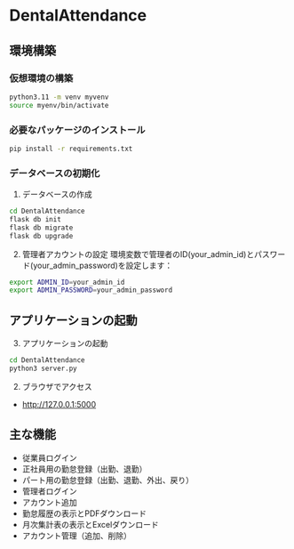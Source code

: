 # DentalAttendance

## 環境構築

### 仮想環境の構築

```bash
python3.11 -m venv myvenv
source myenv/bin/activate
```

### 必要なパッケージのインストール

```bash
pip install -r requirements.txt
```

### データベースの初期化

1. データベースの作成
```bash
cd DentalAttendance
flask db init
flask db migrate
flask db upgrade
```

2. 管理者アカウントの設定
環境変数で管理者のID(your_admin_id)とパスワード(your_admin_password)を設定します：
```bash
export ADMIN_ID=your_admin_id
export ADMIN_PASSWORD=your_admin_password
```

## アプリケーションの起動

3. アプリケーションの起動
```bash
cd DentalAttendance
python3 server.py
```

2. ブラウザでアクセス
- http://127.0.0.1:5000

## 主な機能

- 従業員ログイン
- 正社員用の勤怠登録（出勤、退勤）
- パート用の勤怠登録（出勤、退勤、外出、戻り）
- 管理者ログイン
- アカウント追加
- 勤怠履歴の表示とPDFダウンロード
- 月次集計表の表示とExcelダウンロード
- アカウント管理（追加、削除）
